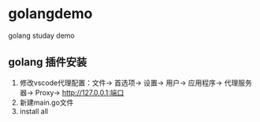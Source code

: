 # golangdemo

golang studay demo

## golang 插件安装
1. 修改vscode代理配置：文件-> 首选项-> 设置-> 用户-> 应用程序-> 代理服务器-> Proxy-> http://127.0.0.1:端口
2. 新建main.go文件
3. install all

